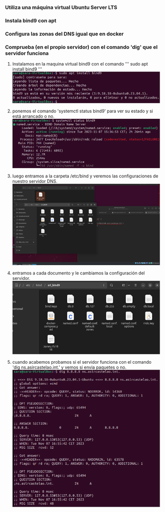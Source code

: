 
### Utiliza una máquina virtual Ubuntu Server LTS
### Instala bind9 con apt
### Configura las zonas del DNS igual que en docker
### Comprueba (en el propio servidor) con el comando 'dig' que el servidor funciona



1. Instalamos en la maquina virtual bind9 con el comando 
'''
sudo apt install bind9
'''
![foto1](https://github.com/sarald22/SRI/blob/main/tareas/Tarea6/Screenshot_20231107_180250.png)


2. ponemos el comando 'systemctl status bind9' para ver su estado y si está arrancado o no.
![foto2](https://github.com/sarald22/SRI/blob/main/tareas/Tarea6/Screenshot_20231107_180349.png)


3. luego entramos a la carpeta /etc/bind y veremos las configuraciones de nuestro servidor DNS.
![foto3](https://github.com/sarald22/SRI/blob/main/tareas/Tarea6/Screenshot_20231107_164905.png)


4. entramos a cada documento y le cambiamos la configuración del servidor.
![foto4](https://github.com/sarald22/SRI/blob/main/tareas/Tarea6/Screenshot_20231107_180435.png)


5. cuando acabemos probamos si el servidor funciona con el comando 'dig ns.asircastelao.int.' 
    y vemos si envia paquetes o no.
![foto5](https://github.com/sarald22/SRI/blob/main/tareas/Tarea6/Screenshot_20231107_165558.png)









